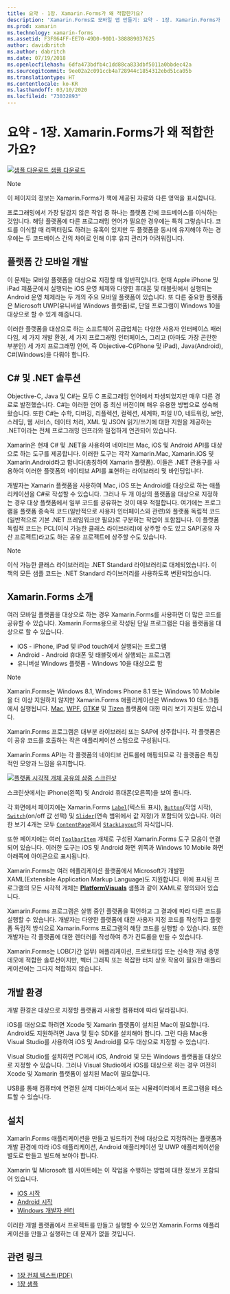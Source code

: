 ```yaml
---
title: 요약 - 1장. Xamarin.Forms가 왜 적합한가요?
description: 'Xamarin.Forms로 모바일 앱 만들기: 요약 - 1장. Xamarin.Forms가 왜 적합한가요?'
ms.prod: xamarin
ms.technology: xamarin-forms
ms.assetid: F3F864FF-EE70-49D0-90D1-388889037625
author: davidbritch
ms.author: dabritch
ms.date: 07/19/2018
ms.openlocfilehash: 6dfa473bdfb4c1dd88ca833dbf5011a0bbdec42a
ms.sourcegitcommit: 9ee02a2c091ccb4a728944c1854312ebd51ca05b
ms.translationtype: HT
ms.contentlocale: ko-KR
ms.lasthandoff: 03/10/2020
ms.locfileid: "73032893"
---
```

# <a name="summary-of-chapter-1-how-does-xamarinforms-fit-in"></a>요약 - 1장. Xamarin.Forms가 왜 적합한가요?

[![샘플 다운로드](~/media/shared/download.png) 샘플 다운로드](https://github.com/xamarin/xamarin-forms-book-samples/tree/master/Chapter01)

> [!NOTE]
> 이 페이지의 정보는 Xamarin.Forms가 책에 제공된 자료와 다른 영역을 표시합니다.

프로그래밍에서 가장 달갑지 않은 작업 중 하나는 플랫폼 간에 코드베이스를 이식하는 것입니다. 해당 플랫폼에 다른 프로그래밍 언어가 필요한 경우에는 특히 그렇습니다. 코드를 이식할 때 리팩터링도 하려는 유혹이 있지만 두 플랫폼을 동시에 유지해야 하는 경우에는 두 코드베이스 간의 차이로 인해 이후 유지 관리가 어려워집니다.

## <a name="cross-platform-mobile-development"></a>플랫폼 간 모바일 개발

이 문제는 모바일 플랫폼을 대상으로 지정할 때 일반적입니다. 현재 Apple iPhone 및 iPad 제품군에서 실행되는 iOS 운영 체제와 다양한 휴대폰 및 태블릿에서 실행되는 Android 운영 체제라는 두 개의 주요 모바일 플랫폼이 있습니다. 또 다른 중요한 플랫폼은 Microsoft UWP(유니버설 Windows 플랫폼)로, 단일 프로그램이 Windows 10을 대상으로 할 수 있게 해줍니다.

이러한 플랫폼을 대상으로 하는 소프트웨어 공급업체는 다양한 사용자 인터페이스 패러다임, 세 가지 개발 환경, 세 가지 프로그래밍 인터페이스, 그리고 (아마도 가장 곤란한 부분인) 세 가지 프로그래밍 언어, 즉 Objective-C(iPhone 및 iPad), Java(Android), C#(Windows)을 다뤄야 합니다.

## <a name="the-c-and-net-solution"></a>C# 및 .NET 솔루션

Objective-C, Java 및 C#는 모두 C 프로그래밍 언어에서 파생되었지만 매우 다른 경로로 발전했습니다. C#는 이러한 언어 중 최신 버전이며 매우 유용한 방법으로 성숙해왔습니다. 또한 C#는 수학, 디버깅, 리플렉션, 컬렉션, 세계화, 파일 I/O, 네트워킹, 보안, 스레딩, 웹 서비스, 데이터 처리, XML 및 JSON 읽기/쓰기에 대한 지원을 제공하는 .NET이라는 전체 프로그래밍 인프라와 밀접하게 연관되어 있습니다.

Xamarin은 현재 C# 및 .NET을 사용하여 네이티브 Mac, iOS 및 Android API를 대상으로 하는 도구를 제공합니다. 이러한 도구는 각각 Xamarin.Mac, Xamarin.iOS 및 Xamarin.Android라고 합니다(총칭하여 Xamarin 플랫폼). 이들은 .NET 관용구를 사용하여 이러한 플랫폼의 네이티브 API를 표현하는 라이브러리 및 바인딩입니다.

개발자는 Xamarin 플랫폼을 사용하여 Mac, iOS 또는 Android를 대상으로 하는 애플리케이션을 C#로 작성할 수 있습니다. 그러나 두 개 이상의 플랫폼을 대상으로 지정하는 경우 대상 플랫폼에서 일부 코드를 공유하는 것이 매우 적절합니다. 여기에는 프로그램을 플랫폼 종속적 코드(일반적으로 사용자 인터페이스와 관련)와 플랫폼 독립적 코드(일반적으로 기본 .NET 프레임워크만 필요)로 구분하는 작업이 포함됩니다. 이 플랫폼 독립적 코드는 PCL(이식 가능한 클래스 라이브러리)에 상주할 수도 있고 SAP(공유 자산 프로젝트)라고도 하는 공유 프로젝트에 상주할 수도 있습니다.

> [!NOTE]
> 이식 가능한 클래스 라이브러리는 .NET Standard 라이브러리로 대체되었습니다. 이 책의 모든 샘플 코드는 .NET Standard 라이브러리를 사용하도록 변환되었습니다.

## <a name="introducing-xamarinforms"></a>Xamarin.Forms 소개

여러 모바일 플랫폼을 대상으로 하는 경우 Xamarin.Forms를 사용하면 더 많은 코드를 공유할 수 있습니다. Xamarin.Forms용으로 작성된 단일 프로그램은 다음 플랫폼을 대상으로 할 수 있습니다.

- iOS - iPhone, iPad 및 iPod touch에서 실행되는 프로그램
- Android - Android 휴대폰 및 태블릿에서 실행되는 프로그램
- 유니버설 Windows 플랫폼 - Windows 10을 대상으로 함

> [!NOTE]
> Xamarin.Forms는 Windows 8.1, Windows Phone 8.1 또는 Windows 10 Mobile을 더 이상 지원하지 않지만 Xamarin.Forms 애플리케이션은 Windows 10 데스크톱에서 실행됩니다. [Mac](~/xamarin-forms/platform/other/mac.md), [WPF](~/xamarin-forms/platform/other/wpf.md), [GTK#](~/xamarin-forms/platform/other/gtk.md) 및 [Tizen](~/xamarin-forms/platform/other/tizen.md) 플랫폼에 대한 미리 보기 지원도 있습니다.

Xamarin.Forms 프로그램은 대부분 라이브러리 또는 SAP에 상주합니다. 각 플랫폼은 이 공유 코드를 호출하는 작은 애플리케이션 스텁으로 구성됩니다.

Xamarin.Forms API는 각 플랫폼의 네이티브 컨트롤에 매핑되므로 각 플랫폼은 특징적인 모양과 느낌을 유지합니다.

[![플랫폼 시각적 개체 공유의 삼중 스크린샷](images/ch01fg03-small.png "각 플랫폼의 Xamarin.Forms 컨트롤")](images/ch01fg03-large.png#lightbox "각 플랫폼의 Xamarin.Forms 컨트롤")

스크린샷에서는 iPhone(왼쪽) 및 Android 휴대폰(오른쪽)을 보여 줍니다.

각 화면에서 페이지에는 Xamarin.Forms [`Label`](xref:Xamarin.Forms.Label)(텍스트 표시), [`Button`](xref:Xamarin.Forms.Button)(작업 시작), [`Switch`](xref:Xamarin.Forms.Switch)(on/off 값 선택) 및 [`Slider`](xref:Xamarin.Forms.Slider)(연속 범위에서 값 지정)가 포함되어 있습니다. 이러한 보기 4개는 모두 [`ContentPage`](xref:Xamarin.Forms.ContentPage)에서 [`StackLayout`](xref:Xamarin.Forms.StackLayout)의 자식입니다.

또한 페이지에는 여러 [`ToolbarItem`](xref:Xamarin.Forms.ToolbarItem) 개체로 구성된 Xamarin.Forms 도구 모음이 연결되어 있습니다. 이러한 도구는 iOS 및 Android 화면 위쪽과 Windows 10 Mobile 화면 아래쪽에 아이콘으로 표시됩니다.

Xamarin.Forms는 여러 애플리케이션 플랫폼에서 Microsoft가 개발한 XAML(Extensible Application Markup Language)도 지원합니다. 위에 표시된 프로그램의 모든 시각적 개체는 [**PlatformVisuals**](https://github.com/xamarin/xamarin-forms-book-samples/tree/master/Chapter01/PlatformVisuals) 샘플과 같이 XAML로 정의되어 있습니다.

Xamarin.Forms 프로그램은 실행 중인 플랫폼을 확인하고 그 결과에 따라 다른 코드를 실행할 수 있습니다. 개발자는 다양한 플랫폼에 대한 사용자 지정 코드를 작성하고 플랫폼 독립적 방식으로 Xamarin.Forms 프로그램의 해당 코드를 실행할 수 있습니다. 또한 개발자는 각 플랫폼에 대한 렌더러를 작성하여 추가 컨트롤을 만들 수 있습니다.

Xamarin.Forms는 LOB(기간 업무) 애플리케이션, 프로토타입 또는 신속한 개념 증명 데모에 적합한 솔루션이지만, 벡터 그래픽 또는 복잡한 터치 상호 작용이 필요한 애플리케이션에는 그다지 적합하지 않습니다.

## <a name="your-development-environment"></a>개발 환경

개발 환경은 대상으로 지정할 플랫폼과 사용할 컴퓨터에 따라 달라집니다.

iOS를 대상으로 하려면 Xcode 및 Xamarin 플랫폼이 설치된 Mac이 필요합니다. Android도 지원하려면 Java 및 필수 SDK를 설치해야 합니다. 그런 다음 Mac용 Visual Studio를 사용하여 iOS 및 Android를 모두 대상으로 지정할 수 있습니다.

Visual Studio를 설치하면 PC에서 iOS, Android 및 모든 Windows 플랫폼을 대상으로 지정할 수 있습니다. 그러나 Visual Studio에서 iOS를 대상으로 하는 경우 여전히 Xcode 및 Xamarin 플랫폼이 설치된 Mac이 필요합니다.

USB를 통해 컴퓨터에 연결된 실제 디바이스에서 또는 시뮬레이터에서 프로그램을 테스트할 수 있습니다.

## <a name="installation"></a>설치

Xamarin.Forms 애플리케이션을 만들고 빌드하기 전에 대상으로 지정하려는 플랫폼과 개발 환경에 따라 iOS 애플리케이션, Android 애플리케이션 및 UWP 애플리케이션을 별도로 만들고 빌드해 보아야 합니다.

Xamarin 및 Microsoft 웹 사이트에는 이 작업을 수행하는 방법에 대한 정보가 포함되어 있습니다.

- [iOS 시작](~/ios/get-started/index.md)
- [Android 시작](~/android/get-started/index.md)
- [Windows 개발자 센터](https://dev.windows.com)

이러한 개별 플랫폼에서 프로젝트를 만들고 실행할 수 있으면 Xamarin.Forms 애플리케이션을 만들고 실행하는 데 문제가 없을 것입니다.

## <a name="related-links"></a>관련 링크

- [1장 전체 텍스트(PDF)](https://download.xamarin.com/developer/xamarin-forms-book/XamarinFormsBook-Ch01-Apr2016.pdf)
- [1장 샘플](https://github.com/xamarin/xamarin-forms-book-samples/tree/master/Chapter01)
